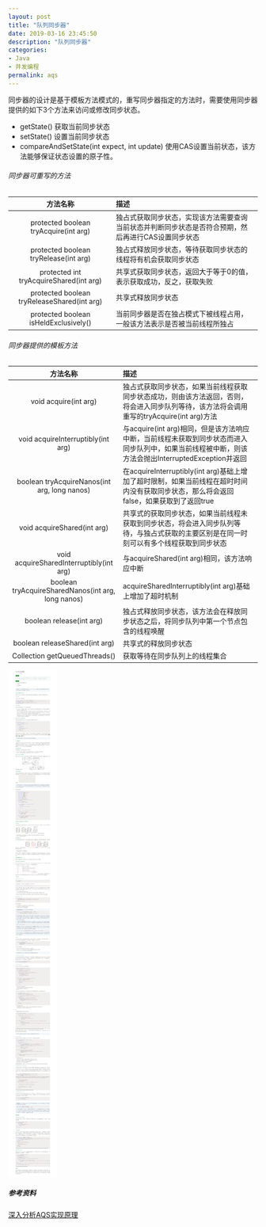 ```yaml
---
layout: post
title: "队列同步器"
date: 2019-03-16 23:45:50
description: "队列同步器"
categories:
- Java
- 并发编程
permalink: aqs
---
```


同步器的设计是基于模板方法模式的，重写同步器指定的方法时，需要使用同步器提供的如下3个方法来访问或修改同步状态。
- getState() 获取当前同步状态
- setState() 设置当前同步状态
- compareAndSetState(int expect, int update) 使用CAS设置当前状态，该方法能够保证状态设置的原子性。

###### 同步器可重写的方法  

|方法名称|描述|
|:--:|:--|
|protected boolean tryAcquire(int arg)|独占式获取同步状态，实现该方法需要查询当前状态并判断同步状态是否符合预期，然后再进行CAS设置同步状态|
|protected boolean tryRelease(int arg)|独占式释放同步状态，等待获取同步状态的线程将有机会获取同步状态|
|protected int tryAcquireShared(int arg)|共享式获取同步状态，返回大于等于0的值，表示获取成功，反之，获取失败|
|protected boolean tryReleaseShared(int arg)|共享式释放同步状态|
|protected boolean isHeldExclusively()|当前同步器是否在独占模式下被线程占用，一般该方法表示是否被当前线程所独占|

###### 同步器提供的模板方法  

|方法名称|描述|
|:--:|:--|
|void acquire(int arg)|独占式获取同步状态，如果当前线程获取同步状态成功，则由该方法返回，否则，将会进入同步队列等待，该方法将会调用重写的tryAcquire(int arg)方法|
|void acquireInterruptibly(int arg)|与acquire(int arg)相同，但是该方法响应中断，当前线程未获取到同步状态而进入同步队列中，如果当前线程被中断，则该方法会抛出InterruptedException并返回|
|boolean tryAcquireNanos(int arg, long nanos)|在acquireInterruptibly(int arg)基础上增加了超时限制，如果当前线程在超时时间内没有获取同步状态，那么将会返回false，如果获取到了返回true|
|void acquireShared(int arg)|共享式的获取同步状态，如果当前线程未获取到同步状态，将会进入同步队列等待，与独占式获取的主要区别是在同一时刻可以有多个线程获取到同步状态|
|void acquireSharedInterruptibly(int arg)|与acquireShared(int arg)相同，该方法响应中断|
|boolean tryAcquireSharedNanos(int arg, long nanos)|acquireSharedInterruptibly(int arg)基础上增加了超时机制|
|boolean release(int arg)|独占式释放同步状态，该方法会在释放同步状态之后，将同步队列中第一个节点包含的线程唤醒|
|boolean releaseShared(int arg)|共享式的释放同步状态|
|Collection<Thread> getQueuedThreads()|获取等待在同步队列上的线程集合|

![](/assets/img/深入分析AQS实现原理.png)

##### 参考资料
[深入分析AQS实现原理](https://segmentfault.com/a/1190000017372067)
